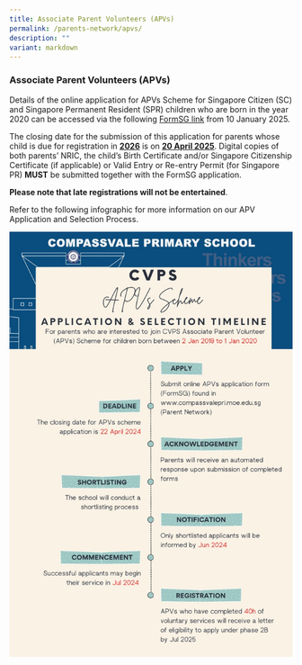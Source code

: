 ```yaml
---
title: Associate Parent Volunteers (APVs)
permalink: /parents-network/apvs/
description: ""
variant: markdown
---
```

### **Associate Parent Volunteers (APVs)**
Details of the online application for APVs Scheme for Singapore Citizen (SC) and Singapore Permanent Resident (SPR) children who are born in the year 2020 can be accessed via the following [FormSG link](https://form.gov.sg/677cab95747434c040cc6262) from 10 January 2025.

The closing date for the submission of this application for parents whose child is due for registration in **<u>2026</u>** is on **<u>20 April 2025</u>**.  Digital copies of both parents’ NRIC, the child’s Birth Certificate and/or Singapore Citizenship Certificate (if applicable) or Valid Entry or Re-entry Permit (for Singapore PR) **MUST** be submitted together with the FormSG application.


**Please note that late registrations will not be entertained**. 


Refer to the following infographic for more information on our APV Application and Selection Process. 


![](/images/APVs/2023infographic_for_apv.jpeg)